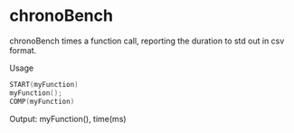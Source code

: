 # chronoBench

chronoBench times a function call, reporting the duration to std out in csv format.

Usage
```C
START(myFunction)
myFunction();
COMP(myFunction)
```
Output:
myFunction(), time(ms)
